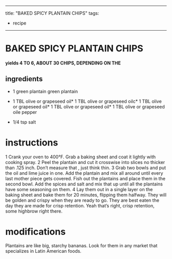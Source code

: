 

	
---
title: "BAKED SPICY PLANTAIN CHIPS"
tags:
  - recipe
---
# BAKED SPICY PLANTAIN CHIPS
#### yields 4 TO 6, ABOUT 30 CHIPS, DEPENDING ON THE
## ingredients
* 1 green plantain green plantain
* 1 TBL olive or grapeseed oil* 1 TBL olive or grapeseed oilc* 1 TBL olive or grapeseed oil* 1 TBL olive or grapeseed oil* 1 TBL olive or grapeseed oile pepper

* 1/4 tsp salt

# instructions
1 Crank your oven to 400°F. Grab a baking sheet and coat it lightly with cooking spray.
2 Peel the plantain and cut it crosswise into slices no thicker than .125 inch. Don’t measure
that   , just think thin.
3 Grab two bowls and put the oil and lime juice in one. Add the plantain and mix all around
until every last mother piece gets covered. Fish out the plantains and place them in the
second bowl. Add the spices and salt and  mix that up until all the plantains have some
seasoning on them.
4 Lay them out in a single layer on the baking sheet and bake them for 20 minutes, flipping
them halfway. They will be golden and crispy when they are ready to go. They are best eaten the
day they are made for crisp retention. Yeah that’s right, crisp retention, some highbrow    right
there.

# modifications

Plantains are like big, starchy bananas. Look for them in any market that specializes in Latin American foods.
	
	
